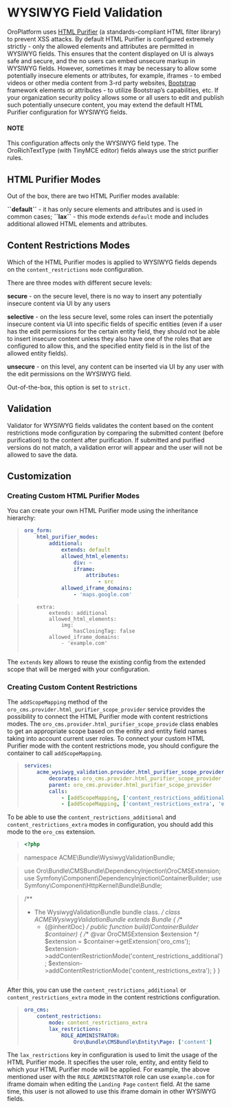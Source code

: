 <a id="wysiwyg-field-validation"></a>

# WYSIWYG Field Validation

OroPlatform uses <a href="http://htmlpurifier.org/docs" target="_blank">HTML Purifier</a> (a standards-compliant HTML filter library) to prevent XSS attacks.
By default HTML Purifier is configured extremely strictly - only the allowed elements and attributes are permitted in WYSIWYG fields. This ensures that the content displayed on UI is always safe and secure, and the no users can embed unsecure markup in WYSIWYG fields.
However, sometimes it may be necessary to allow some potentially insecure elements or attributes, for example, iframes - to embed videos or other media content from 3-rd party websites, <a href="http://getbootstrap.com/" target="_blank">Bootstrap</a> framework elements or attributes - to utilize Bootstrap’s capabilities, etc. If your organization security policy allows some or all users to edit and publish such potentially unsecure content, you may extend the default HTML Purifier configuration for WYSIWYG fields.

#### NOTE
This configuration affects only the WYSIWYG field type. The OroRichTextType (with TinyMCE editor) fields always use the strict purifier rules.

## HTML Purifier Modes

Out of the box, there are two HTML Purifier modes available:

**\`\`default\`\`** - it has only secure elements and attributes and is used in common cases;
**\`\`lax\`\`** - this mode extends `default` mode and includes additional allowed HTML elements and attributes.

## Content Restrictions Modes

Which of the HTML Purifier modes is applied to WYSIWYG fields depends on the `content_restrictions` `mode` configuration.

There are three modes with different secure levels:

**secure** - on the secure level, there is no way to insert any potentially insecure content via UI by any users

**selective** - on the less secure level, some roles can insert the potentially insecure content via UI into specific fields of specific entities (even if a user has the edit permissions for the certain entity field, they should not be able to insert insecure content unless they also have one of the roles that are configured to allow this, and the specified entity field is in the list of the allowed entity fields).

**unsecure** - on this level, any content can be inserted via UI by any user with the edit permissions on the WYSIWYG field.

Out-of-the-box, this option is set to `strict.`

## Validation

Validator for WYSIWYG fields validates the content based on the content restrictions mode configuration by comparing the submitted content (before purification) to the content after purification. If submitted and purified versions do not match, a validation error will appear and the user will not be allowed to save the data.

<a id="wysiwyg-field-customization"></a>

## Customization

### Creating Custom HTML Purifier Modes

You can create your own HTML Purifier mode using the inheritance hierarchy:

> ```yaml
> oro_form:
>     html_purifier_modes:
>         additional:
>             extends: default
>             allowed_html_elements:
>                 div: ~
>                 iframe:
>                     attributes:
>                         - src
>             allowed_iframe_domains:
>                 - 'maps.google.com'

>         extra:
>             extends: additional
>             allowed_html_elements:
>                 img:
>                     hasClosingTag: false
>             allowed_iframe_domains:
>                 - 'example.com'
> ```

The `extends` key allows to reuse the existing config from the extended scope that will be merged with your configuration.

### Creating Custom Content Restrictions

The `addScopeMapping` method of the `oro_cms.provider.html_purifier_scope_provider` service provides the possibility to connect the HTML Purifier mode with content restrictions modes.
The `oro_cms.provider.html_purifier_scope_provide` class enables to get an appropriate scope based on the entity and entity field names taking into account current user roles.
To connect your custom HTML Purifier mode with the content restrictions mode, you should configure the container to call `addScopeMapping`.

> ```yaml
> services:
>     acme_wysiwyg_validation.provider.html_purifier_scope_provider:
>         decorates: oro_cms.provider.html_purifier_scope_provider
>         parent: oro_cms.provider.html_purifier_scope_provider
>         calls:
>             - [addScopeMapping, ['content_restrictions_additional', 'additional']]
>             - [addScopeMapping, ['content_restrictions_extra', 'extra']]
> ```

To be able to use the `content_restrictions_additional` and `content_restrictions_extra` modes in configuration, you should add this mode to the `oro_cms` extension.

> ```php
> <?php

> namespace ACME\Bundle\WysiwygValidationBundle;

> use Oro\Bundle\CMSBundle\DependencyInjection\OroCMSExtension;
> use Symfony\Component\DependencyInjection\ContainerBuilder;
> use Symfony\Component\HttpKernel\Bundle\Bundle;

> /**
>  * The WysiwygValidationBundle bundle class.
>  */
> class ACMEWysiwygValidationBundle extends Bundle
> {
>     /**
>      * {@inheritDoc}
>      */
>     public function build(ContainerBuilder $container)
>     {
>         /** @var OroCMSExtension $extension */
>         $extension = $container->getExtension('oro_cms');
>         $extension->addContentRestrictionMode('content_restrictions_additional');
>         $extension->addContentRestrictionMode('content_restrictions_extra');
>     }
> }
> ```

After this, you can use the `content_restrictions_additional` or  `content_restrictions_extra` mode in the content restrictions configuration.

> ```yaml
> oro_cms:
>     content_restrictions:
>         mode: content_restrictions_extra
>         lax_restrictions:
>             ROLE_ADMINISTRATOR:
>                 Oro\Bundle\CMSBundle\Entity\Page: ['content']
> ```

The `lax_restrictions` key in configuration is used to limit the usage of the HTML Purifier mode. It specifies the user role, entity, and entity field to which your HTML Purifier mode will be applied.
For example, the above mentioned user with the `ROLE_ADMINISTRATOR` role can use `example.com` for iframe domain when editing the `Landing Page` `content` field. At the same time, this user is not allowed to use this iframe domain in other WYSIWYG fields.

<!-- Frontend -->
